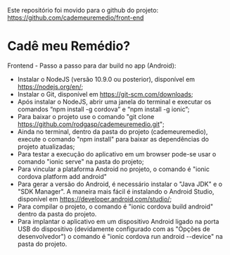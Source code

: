 Este repositório foi movido para o github do projeto: https://github.com/cademeuremedio/front-end

# Cadê meu Remédio?
Frontend - Passo a passo para dar build no app (Android):
* Instalar o NodeJS (versão 10.9.0 ou posterior), disponível em https://nodejs.org/en/;
* Instalar o Git, disponível em https://git-scm.com/downloads;
* Após instalar o NodeJS, abrir uma janela do terminal e executar os comandos “npm install -g cordova” e “npm install -g ionic”;
* Para baixar o projeto use o comando "git clone https://github.com/rodgasp/cademeuremedio.git";
* Ainda no terminal, dentro da pasta do projeto (cademeuremedio), execute o comando "npm install" para baixar as dependências do projeto atualizadas;
* Para testar a execução do aplicativo em um browser pode-se usar o comando "ionic serve" na pasta do projeto;
* Para vincular a plataforma Android no projeto, o comando é "ionic cordova platform add android"
* Para gerar a versão do Android, é necessário instalar o "Java JDK" e o "SDK Manager". A maneira mais fácil é instalando o Android Studio, disponível em https://developer.android.com/studio/;
* Para compilar o projeto, o comando é "ionic cordova build android" dentro da pasta do projeto.
* Para implantar o aplicativo em um dispositivo Android ligado na porta USB do dispositivo (devidamente configurado com as "Opções de desenvolvedor") o comando é "ionic cordova run android --device" na pasta do projeto.
